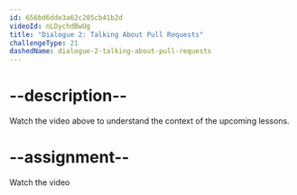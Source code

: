 ```yaml
---
id: 656bd6dde3a62c205cb41b2d
videoId: nLDychdBwUg
title: "Dialogue 2: Talking About Pull Requests"
challengeType: 21
dashedName: dialogue-2-talking-about-pull-requests
---
```


# --description--

Watch the video above to understand the context of the upcoming lessons.

# --assignment--

Watch the video
